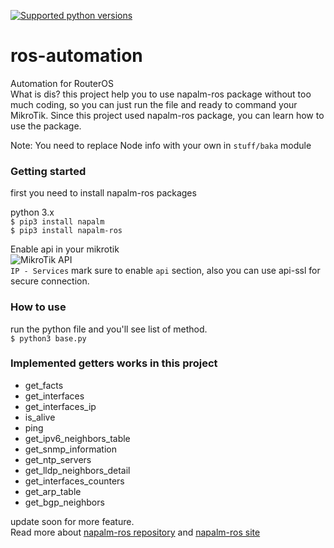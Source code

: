 [![Supported python versions](https://img.shields.io/pypi/pyversions/napalm-ros.svg)](https://pypi.python.org/pypi/napalm-ros/)
# ros-automation
Automation for RouterOS<br>
What is dis? this project help you to use napalm-ros package without too much coding, 
so you can just run the file and ready to command your MikroTik. Since this project used napalm-ros package, you can learn how to use the package.<br>

Note: You need to replace Node info with your own in `stuff/baka` module

### Getting started
first you need to install napalm-ros packages

python 3.x</br>
`$ pip3 install napalm`<br>
`$ pip3 install napalm-ros`

Enable api in your mikrotik<br>
![MikroTik API](https://i.imgur.com/77luieJ.png)<br>
`IP - Services` mark sure to enable `api` section, also you can use api-ssl for secure connection.

### How to use
run the python file and you'll see list of method.<br>
`$ python3 base.py`

### Implemented getters works in this project
* get_facts
* get_interfaces
* get_interfaces_ip
* is_alive
* ping
* get_ipv6_neighbors_table
* get_snmp_information
* get_ntp_servers
* get_lldp_neighbors_detail
* get_interfaces_counters
* get_arp_table
* get_bgp_neighbors

update soon for more feature.<br>
Read more about
[napalm-ros repository](https://github.com/napalm-automation-community/napalm-ros) and [napalm-ros site](https://napalm.readthedocs.io/en/yang_doc/support/index.html)
